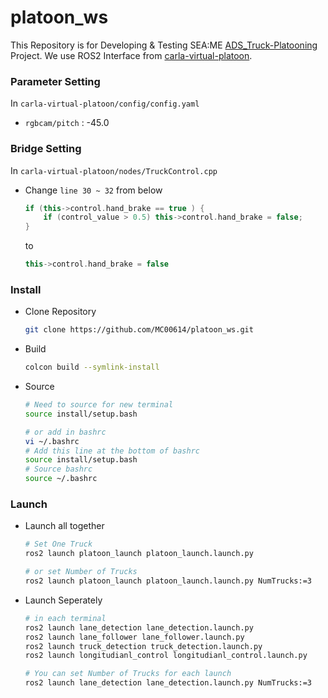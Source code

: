 # platoon_ws
This Repository is for Developing & Testing SEA:ME [ADS_Truck-Platooning](https://github.com/SEA-ME/ADS_Truck-Platooning) Project.
We use ROS2 Interface from [carla-virtual-platoon](https://github.com/AveesLab/carla-virtual-platoon).

### Parameter Setting
In `carla-virtual-platoon/config/config.yaml`
- `rgbcam/pitch` : -45.0

### Bridge Setting
In `carla-virtual-platoon/nodes/TruckControl.cpp`

- Change `line 30 ~ 32` from below
    ```cpp
    if (this->control.hand_brake == true ) {
        if (control_value > 0.5) this->control.hand_brake = false;
    }
    ```
    to 
    ```cpp
    this->control.hand_brake = false
    ```
### Install
- Clone Repository
    ```bash
    git clone https://github.com/MC00614/platoon_ws.git
    ```
- Build
    ```bash
    colcon build --symlink-install
    ```
- Source
    ```bash
    # Need to source for new terminal
    source install/setup.bash
    ```
    ```bash
    # or add in bashrc
    vi ~/.bashrc
    # Add this line at the bottom of bashrc
    source install/setup.bash
    # Source bashrc
    source ~/.bashrc
    ```


### Launch
- Launch all together
    ```bash
    # Set One Truck
    ros2 launch platoon_launch platoon_launch.launch.py
    ```
    ```bash
    # or set Number of Trucks
    ros2 launch platoon_launch platoon_launch.launch.py NumTrucks:=3
    ```

- Launch Seperately
    ```bash
    # in each terminal
    ros2 launch lane_detection lane_detection.launch.py
    ros2 launch lane_follower lane_follower.launch.py
    ros2 launch truck_detection truck_detection.launch.py
    ros2 launch longitudianl_control longitudianl_control.launch.py
    ```
    ```bash
    # You can set Number of Trucks for each launch
    ros2 launch lane_detection lane_detection.launch.py NumTrucks:=3
    ```